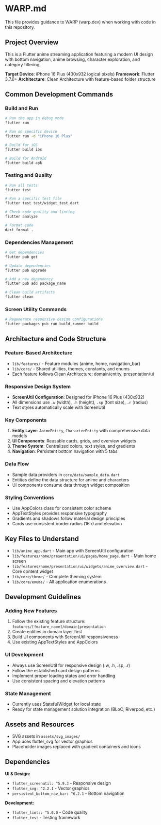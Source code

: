 # WARP.md

This file provides guidance to WARP (warp.dev) when working with code in this repository.

## Project Overview

This is a Flutter anime streaming application featuring a modern UI design with bottom navigation, anime browsing, character exploration, and category filtering.

**Target Device**: iPhone 16 Plus (430x932 logical pixels)
**Framework**: Flutter 3.7.0+
**Architecture**: Clean Architecture with feature-based folder structure

## Common Development Commands

### Build and Run
```bash
# Run the app in debug mode
flutter run

# Run on specific device
flutter run -d "iPhone 16 Plus"

# Build for iOS
flutter build ios

# Build for Android  
flutter build apk
```

### Testing and Quality
```bash
# Run all tests
flutter test

# Run a specific test file
flutter test test/widget_test.dart

# Check code quality and linting
flutter analyze

# Format code
dart format .
```

### Dependencies Management
```bash
# Get dependencies
flutter pub get

# Update dependencies
flutter pub upgrade

# Add a new dependency
flutter pub add package_name

# Clean build artifacts
flutter clean
```

### Screen Utility Commands
```bash
# Regenerate responsive design configurations
flutter packages pub run build_runner build
```

## Architecture and Code Structure

### Feature-Based Architecture
- `lib/features/` - Feature modules (anime, home, navigation_bar)
- `lib/core/` - Shared utilities, themes, constants, and enums
- Each feature follows Clean Architecture: domain/entity, presentation/ui

### Responsive Design System
- **ScreenUtil Configuration**: Designed for iPhone 16 Plus (430x932)
- All dimensions use `.w` (width), `.h` (height), `.sp` (font size), `.r` (radius)
- Text styles automatically scale with ScreenUtil

### Key Components
1. **Entity Layer**: `AnimeEntity`, `CharacterEntity` with comprehensive data models
2. **UI Components**: Reusable cards, grids, and overview widgets
3. **Theme System**: Centralized colors, text styles, and gradients
4. **Navigation**: Persistent bottom navigation with 5 tabs

### Data Flow
- Sample data providers in `core/data/sample_data.dart`
- Entities define the data structure for anime and characters
- UI components consume data through widget composition

### Styling Conventions
- Use AppColors class for consistent color scheme
- AppTextStyles provides responsive typography
- Gradients and shadows follow material design principles
- Cards use consistent border radius (16.r) and elevation

## Key Files to Understand

- `lib/anime_app.dart` - Main app with ScreenUtil configuration
- `lib/features/home/presentation/ui/pages/home_page.dart` - Main home screen
- `lib/features/home/presentation/ui/widgets/anime_overview.dart` - Core content widget
- `lib/core/theme/` - Complete theming system
- `lib/core/enums/` - All application enumerations

## Development Guidelines

### Adding New Features
1. Follow the existing feature structure: `features/[feature_name]/domain|presentation`
2. Create entities in domain layer first
3. Build UI components with ScreenUtil responsiveness
4. Use existing AppTextStyles and AppColors

### UI Development
- Always use ScreenUtil for responsive design (.w, .h, .sp, .r)
- Follow the established card design patterns
- Implement proper loading states and error handling
- Use consistent spacing and elevation patterns

### State Management
- Currently uses StatefulWidget for local state
- Ready for state management solution integration (BLoC, Riverpod, etc.)

## Assets and Resources

- SVG assets in `assets/svg_images/`
- App uses flutter_svg for vector graphics
- Placeholder images replaced with gradient containers and icons

## Dependencies

**UI & Design:**
- `flutter_screenutil: ^5.9.3` - Responsive design
- `flutter_svg: ^2.2.1` - Vector graphics
- `persistent_bottom_nav_bar: ^6.2.1` - Bottom navigation

**Development:**
- `flutter_lints: ^5.0.0` - Code quality
- `flutter_test` - Testing framework